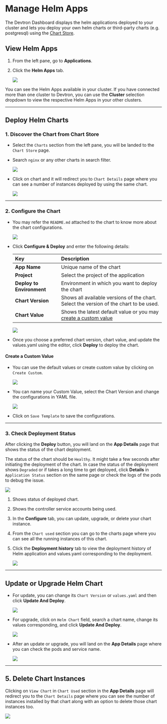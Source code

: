 # Manage Helm Apps

The Devtron Dashboard displays the helm applications deployed to your cluster and lets you deploy your own helm charts or third-party charts (e.g. postgresql) using the [Chart Store](../chart-store/README.md).

## View Helm Apps

1. From the left pane, go to **Applications**.

2. Click the **Helm Apps** tab. 

    ![](https://devtron-public-asset.s3.us-east-2.amazonaws.com/images/dashboard/helm-app-list-db.jpg)

You can see the Helm Apps available in your cluster. If you have connected more than one cluster to Devtron, you can use the **Cluster** selection dropdown to view the respective Helm Apps in your other clusters.

---

## Deploy Helm Charts

### 1. Discover the Chart from Chart Store

* Select the `Charts` section from the left pane, you will be landed to the `Chart Store` page. 

* Search `nginx` or any other charts in search filter.

    ![](https://devtron-public-asset.s3.us-east-2.amazonaws.com/images/deploy-chart/deployment-of-charts/search-chart-db.jpg)

* Click on chart and it will redirect you to `Chart Details` page where you can see a number of instances deployed by using the same chart.

    ![](https://devtron-public-asset.s3.us-east-2.amazonaws.com/images/deploy-chart/deployment-of-charts/chart-details-db.jpg)

---

### 2. Configure the Chart

* You may refer the `README.md` attached to the chart to know more about the chart configurations.

    ![](https://devtron-public-asset.s3.us-east-2.amazonaws.com/images/deploy-chart/overview-of-charts/overview-of-charts-2.jpg)

* Click **Configure & Deploy** and enter the following details:

    | Key | Description |
    | :--- | :--- |
    | **App Name** | Unique name of the chart|
    | **Project** |  Select the project of the application |
    | **Deploy to Environment** | Environment in which you want to deploy the chart |
    | **Chart Version** | Shows all available versions of the chart. Select the version of the chart to be used. |
    | **Chart Value** | Shows the latest default value or you may [create a custom value](#create-a-custom-value) |

    ![](https://devtron-public-asset.s3.us-east-2.amazonaws.com/images/deploy-chart/deployment-of-charts/values-field-db.jpg)

* Once you choose a preferred chart version, chart value, and update the values.yaml using the editor, click **Deploy** to deploy the chart.

#### Create a Custom Value

* You can use the default values or create custom value by clicking on `Create Custom`.

    ![](https://devtron-public-asset.s3.us-east-2.amazonaws.com/images/deploy-chart/overview-of-charts/overview-of-charts-7.jpg)

* You can name your Custom Value, select the Chart Version and change the configurations in YAML file.

    ![](https://devtron-public-asset.s3.us-east-2.amazonaws.com/images/deploy-chart/overview-of-charts/overview-of-charts-8-2.jpg)

* Click on `Save Template` to save the configurations.


---

### 3. Check Deployment Status

After clicking the **Deploy** button, you will land on the **App Details** page that shows the status of the chart deployment.

The status of the chart should be `Healthy`. It might take a few seconds after initiating the deployment of the chart.
In case the status of the deployment shows `Degraded` or if takes a long time to get deployed, click **Details** in `Application Status` section on the same page or check the logs of the pods to debug the issue.

![](https://devtron-public-asset.s3.us-east-2.amazonaws.com/images/deploy-chart/deployment-of-charts/chart-app-details-db.jpg)

1. Shows status of deployed chart.

2. Shows the controller service accounts being used.

3. In the **Configure** tab, you can update, upgrade, or delete your chart instance.

4. From the `Chart used` section you can go to the charts page where you can see all the running instances of this chart.

5. Click the **Deployment history** tab to view the deployment history of Helm application and values.yaml corresponding to the deployment.

    ![](https://devtron-public-asset.s3.us-east-2.amazonaws.com/images/deploy-chart/deployment-of-charts/chart-deployment-history-db.jpg)

---

## Update or Upgrade Helm Chart

* For update, you can change its `Chart Version` or `values.yaml` and then click **Update And Deploy**.

    ![](https://devtron-public-asset.s3.us-east-2.amazonaws.com/images/deploy-chart/deployment-of-charts/update-chart-db.jpg)

* For upgrade, click on `Helm Chart` field, search a chart name, change its values corresponding, and click **Update And Deploy**.

    ![](https://devtron-public-asset.s3.us-east-2.amazonaws.com/images/deploy-chart/deployment-of-charts/upgrade-chart-db.jpg)

* After an update or upgrade, you will land on the **App Details** page where you can check the pods and service name.

    ![](https://devtron-public-asset.s3.us-east-2.amazonaws.com/images/deploy-chart/deployment-of-charts/charts-status-db.jpg)

---

## 5. Delete Chart Instances

Clicking on `View Chart` in `Chart Used` section in the **App Details** page will redirect you to the `Chart Details` page where you can see the number of instances installed by that chart along with an option to delete those chart instances too.

![](https://devtron-public-asset.s3.us-east-2.amazonaws.com/images/deploy-chart/deployment-of-charts/delete-chart-instance-db.jpg)